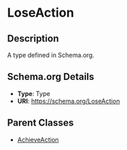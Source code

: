# LoseAction

## Description
A type defined in Schema.org.

## Schema.org Details
- **Type**: Type
- **URI**: https://schema.org/LoseAction

## Parent Classes
- [AchieveAction](../AchieveAction.md)

